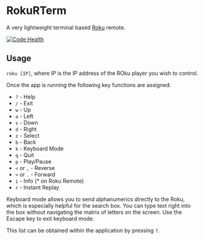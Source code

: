 RokuRTerm
=========

A very lightweight terminal based [Roku](http://www.roku.com) remote.

[![Code Health](https://landscape.io/github/DanNixon/RokuRTerm/master/landscape.png)](https://landscape.io/github/DanNixon/RokuRTerm/master)

Usage
-----

```roku [IP]```, where IP is the IP address of the ROku player you wish to control.

Once the app is running the following key functions are assigned:

-	```?``` - Help
-	```/``` - Exit
-	```w``` - Up
-	```a``` - Left
-	```s``` - Down
-	```d``` - Right
-	```z``` - Select
-	```b``` - Back
-	```k``` - Keyboard Mode
-	```q``` - Quit
-	```p``` - Play/Pause
-	```<``` or ```,``` - Reverse
-	```>``` or ```.``` - Forward
-	```i``` - Info (* on Roku Remote)
-	```r``` - Instant Replay

Keyboard mode allows you to send alphanumerics directly to the Roku,
which is especially helpful for the search box.  You can type text right
into the box without navigating the matrix of letters on the screen.
Use the Escape key to exit keyboard mode.

This list can be obtained within the application by pressing ```?```.
